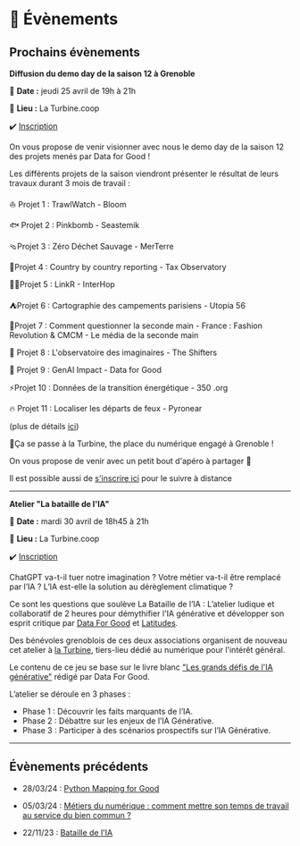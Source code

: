 # 📅 Évènements

## Prochains évènements

**Diffusion du demo day de la saison 12 à Grenoble**

📅 **Date :** jeudi 25 avril de 19h à 21h

📌 **Lieu :** La Turbine.coop

✔️ [Inscription](https://mobilizon.fr/events/5dff7990-9ae8-4139-906e-b0b14d1924f4)

On vous propose de venir visionner avec nous le demo day de la saison 12 des projets menés par Data for Good !

Les différents projets de la saison viendront présenter le résultat de leurs travaux durant 3 mois de travail :

⛵ Projet 1 : TrawlWatch - Bloom

🐟 Projet 2 : Pinkbomb - Seastemik

🩴Projet 3 : Zéro Déchet Sauvage - MerTerre

💸Projet 4 : Country by country reporting - Tax Observatory

👩‍⚕️Projet 5 : LinkR - InterHop

⛺Projet 6 : Cartographie des campements parisiens - Utopia 56

👗Projet 7 : Comment questionner la seconde main - France : Fashion Revolution & CMCM - Le média de la seconde main

🎥 Projet 8 : L'observatoire des imaginaires - The Shifters

📲 Projet 9 : GenAI Impact - Data for Good

⚡Projet 10 : Données de la transition énergétique - 350 .org

🔥 Projet 11 : Localiser les départs de feux - Pyronear

(plus de détails [ici](https://dataforgood.fr/saison12))

📌Ça se passe à la Turbine, the place du numérique engagé à Grenoble !

On vous propose de venir avec un petit bout d'apéro à partager 🍻

Il est possible aussi de [s'inscrire ici](https://www.eventbrite.fr/e/demo-day-saison-12-data-for-good-tickets-881299499527?aff=oddtdtcreator) pour le suivre à distance

___

**Atelier "La bataille de l'IA"**

📅 **Date :** mardi 30 avril de 18h45 à 21h

📌 **Lieu :** La Turbine.coop

✔️ [Inscription](https://www.meetup.com/fr-FR/data-for-good-fr/events/300024640/)

ChatGPT va-t-il tuer notre imagination ? Votre métier va-t-il être remplacé par l’IA ? L’IA est-elle la solution au dérèglement climatique ?

Ce sont les questions que soulève La Bataille de l’IA : L’atelier ludique et collaboratif de 2 heures pour démythifier l'IA générative et développer son esprit critique par [Data For Good](https://dataforgood.fr/) et [Latitudes](https://www.latitudes.cc/).

Des bénévoles grenoblois de ces deux associations organisent de nouveau cet atelier à [la Turbine](https://turbine.coop/), tiers-lieu dédié au numérique pour l'intérêt général.

Le contenu de ce jeu se base sur le livre blanc ["Les grands défis de l'IA générative"](https://issuu.com/dataforgood/docs/dataforgood_livreblanc_iagenerative_v1.0?fr=sZGE0MjYyNjE5MTU) rédigé par Data For Good.

L’atelier se déroule en 3 phases :

- Phase 1 : Découvrir les faits marquants de l’IA.
- Phase 2 : Débattre sur les enjeux de l’IA Générative.
- Phase 3 : Participer à des scénarios prospectifs sur l’IA Générative.

___

## Évènements précédents

- 28/03/24 : [Python Mapping for Good](https://www.meetup.com/fr-FR/groupe-dutilisateurs-python-grenoble/events/299598142/)

- 05/03/24 : [Métiers du numérique : comment mettre son temps de travail au service du bien commun ?](https://mobilizon.fr/events/4c6b6b4a-a47d-4846-b572-6d1eaa6df988)

- 22/11/23 : [Bataille de l'IA](https://www.meetup.com/fr-FR/data-for-good-fr/events/296894726/)